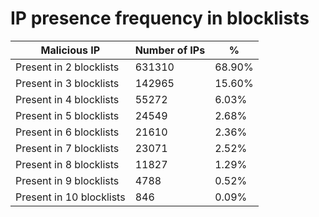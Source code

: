 # IP presence frequency in blocklists
| Malicious IP | Number of IPs | % |
|----|----|----|
| Present in 2 blocklists | 631310 | 68.90% |
| Present in 3 blocklists | 142965 | 15.60% |
| Present in 4 blocklists | 55272 | 6.03% |
| Present in 5 blocklists | 24549 | 2.68% |
| Present in 6 blocklists | 21610 | 2.36% |
| Present in 7 blocklists | 23071 | 2.52% |
| Present in 8 blocklists | 11827 | 1.29% |
| Present in 9 blocklists | 4788 | 0.52% |
| Present in 10 blocklists | 846 | 0.09% |

